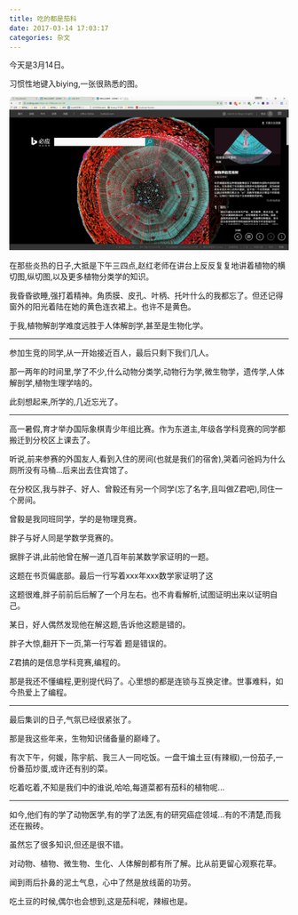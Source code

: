 ```yaml
---
title: 吃的都是茄科
date: 2017-03-14 17:03:17
categories: 杂文
---
```

今天是3月14日。

习惯性地键入biying,一张很熟悉的图。

![松茎横截图](/img/prose/all-are-solanaceae.png)

在那些炎热的日子,大抵是下午三四点,赵红老师在讲台上反反复复地讲着植物的横切图,纵切图,以及更多植物分类学的知识。

我昏昏欲睡,强打着精神。角质膜、皮孔、叶柄、托叶什么的我都忘了。但还记得窗外的阳光着陆在她的黄色连衣裙上。也许不是黄色。

于我,植物解剖学难度远胜于人体解剖学,甚至是生物化学。

*********************

参加生竞的同学,从一开始接近百人，最后只剩下我们几人。

那一两年的时间里,学了不少,什么动物分类学,动物行为学,微生物学，遗传学,人体解剖学,植物生理学啥的。

此刻想起来,所学的,几近忘光了。

********************

高一暑假,育才举办国际象棋青少年组比赛。作为东道主,年级各学科竞赛的同学都搬迁到分校区上课去了。

听说,前来参赛的外国友人,看到入住的房间(也就是我们的宿舍),哭着问爸妈为什么厕所没有马桶...后来出去住宾馆了。

在分校区,我与胖子、好人、曾毅还有另一个同学(忘了名字,且叫做Z君吧),同住一个房间。

曾毅是我同班同学，学的是物理竞赛。

胖子与好人同是学数学竞赛的。

据胖子讲,此前他曾在解一道几百年前某数学家证明的一题。

这题在书页偏底部。最后一行写着xxx年xxx数学家证明了这

这题很难,胖子前前后后解了一个月左右。也不肯看解析,试图证明出来以证明自己。

某日，好人偶然发现他在解这题,告诉他这题是错的。

胖子大惊,翻开下一页,第一行写着 题是错误的。

Z君搞的是信息学科竞赛,编程的。

那是我还不懂编程,更别提代码了。心里想的都是连锁与互换定律。世事难料，如今热爱上了编程。

*******************

最后集训的日子,气氛已经很紧张了。

那是我这些年来，生物知识储备量的巅峰了。

有次下午，何媛，陈宇航、我三人一同吃饭。一盘干煸土豆(有辣椒),一份茄子,一份番茄炒蛋,或许还有别的菜。

吃着吃着,不知是我们中的谁说,哈哈,每道菜都有茄科的植物呢...

******************

如今,他们有的学了动物医学,有的学了法医,有的研究癌症领域...有的不清楚,而我还在搬砖。

虽然忘了很多知识,但还是很不错。

对动物、植物、微生物、生化、人体解剖都有所了解。比从前更留心观察花草。

闻到雨后扑鼻的泥土气息，心中了然是放线菌的功劳。

吃土豆的时候,偶尔也会想到,这是茄科呢，辣椒也是。

